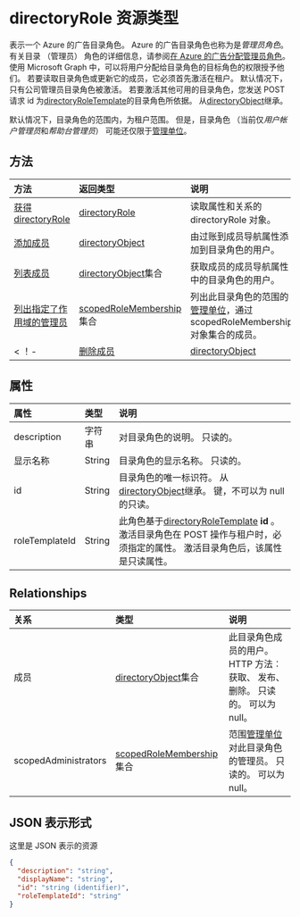 # <a name="directoryrole-resource-type"></a>directoryRole 资源类型

表示一个 Azure 的广告目录角色。 Azure 的广告目录角色也称为是*管理员角色*。 有关目录 （管理员） 角色的详细信息，请参阅[在 Azure 的广告分配管理员角色](http://azure.microsoft.com/documentation/articles/active-directory-assign-admin-roles/)。 使用 Microsoft Graph 中，可以将用户分配给目录角色的目标角色的权限授予他们。 若要读取目录角色或更新它的成员，它必须首先激活在租户。 默认情况下，只有公司管理员目录角色被激活。 若要激活其他可用的目录角色，您发送 POST 请求 id 为[directoryRoleTemplate](directoryroletemplate.md)的目录角色所依据。 从[directoryObject](directoryobject.md)继承。

默认情况下，目录角色的范围内，为租户范围。  但是，目录角色 （当前仅*用户帐户管理员*和*帮助台管理员*） 可能还仅限于[管理单位](administrativeunit.md)。

## <a name="methods"></a>方法

| 方法       | 返回类型  |说明|
|:---------------|:--------|:----------|
|[获得 directoryRole](../api/directoryrole_get.md) | [directoryRole](directoryrole.md) |读取属性和关系的 directoryRole 对象。|
|[添加成员](../api/directoryrole_post_members.md) |[directoryObject](directoryobject.md)| 由过账到成员导航属性添加到目录角色的用户。|
|[列表成员](../api/directoryrole_list_members.md) |[directoryObject](directoryobject.md)集合| 获取成员的成员导航属性中的目录角色的用户。|
|[列出指定了作用域的管理员](../api/directoryrole_list_scopedadministrators.md) |[scopedRoleMembership](scopedrolemembership.md)集合| 列出此目录角色的范围的[管理单位](administrativeunit.md)，通过 scopedRoleMembership 对象集合的成员。|
< ！-|[删除成员](../api/directoryrole_delete_members.md) |[directoryObject](directoryobject.md)| 用户从角色中删除目录按过帐到成员导航属性。|-->

## <a name="properties"></a>属性
| 属性     | 类型   |说明|
|:---------------|:--------|:----------|
|description|字符串|对目录角色的说明。 只读的。 |
|显示名称|String|目录角色的显示名称。 只读的。 |
|id|String|目录角色的唯一标识符。 从[directoryObject](directoryobject.md)继承。 键，不可以为 null 的只读。|
|roleTemplateId|String| 此角色基于[directoryRoleTemplate](directoryroletemplate.md) **id** 。 激活目录角色在 POST 操作与租户时，必须指定的属性。 激活目录角色后，该属性是只读属性。 |

## <a name="relationships"></a>Relationships
| 关系 | 类型   |说明|
|:---------------|:--------|:----------|
|成员|[directoryObject](directoryobject.md)集合|此目录角色成员的用户。 HTTP 方法︰ 获取、 发布、 删除。 只读的。 可以为 null。|
|scopedAdministrators|[scopedRoleMembership](scopedrolemembership.md)集合| 范围[管理单位](administrativeunit.md)对此目录角色的管理员。 只读的。 可以为 null。|

## <a name="json-representation"></a>JSON 表示形式

这里是 JSON 表示的资源

<!-- {
  "blockType": "resource",
  "optionalProperties": [
    "memberOf",
    "members",
    "ownedObjects",
    "owners"
  ],
  "keyProperty": "id",
  "@odata.type": "microsoft.graph.directoryRole"
}-->

```json
{
  "description": "string",
  "displayName": "string",
  "id": "string (identifier)",
  "roleTemplateId": "string"
}

```

<!-- uuid: 8fcb5dbc-d5aa-4681-8e31-b001d5168d79
2015-10-25 14:57:30 UTC -->
<!-- {
  "type": "#page.annotation",
  "description": "directoryRole resource",
  "keywords": "",
  "section": "documentation",
  "tocPath": ""
}-->
